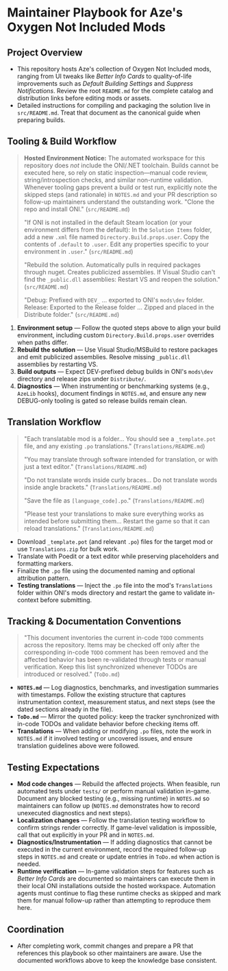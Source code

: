 # Maintainer Playbook for Aze's Oxygen Not Included Mods

## Project Overview
- This repository hosts Aze's collection of Oxygen Not Included mods, ranging from UI tweaks like *Better Info Cards* to quality-of-life improvements such as *Default Building Settings* and *Suppress Notifications*. Review the root `README.md` for the complete catalog and distribution links before editing mods or assets.
- Detailed instructions for compiling and packaging the solution live in `src/README.md`. Treat that document as the canonical guide when preparing builds.

## Tooling & Build Workflow
> **Hosted Environment Notice:** The automated workspace for this repository does *not* include the ONI/.NET toolchain. Builds cannot be executed here, so rely on static inspection—manual code review, string/introspection checks, and similar non-runtime validation. Whenever tooling gaps prevent a build or test run, explicitly note the skipped steps (and rationale) in `NOTES.md` and your PR description so follow-up maintainers understand the outstanding work.
> "Clone the repo and install ONI." (`src/README.md`)
>
> "If ONI is not installed in the default Steam location (or your environment differs from the default): In the `Solution Items` folder, add a new `.xml` file named `Directory.Build.props.user`. Copy the contents of `.default` to `.user`. Edit any properties specific to your environment in `.user`." (`src/README.md`)
>
> "Rebuild the solution. Automatically pulls in required packages through nuget. Creates publicized assemblies. If Visual Studio can't find the `_public.dll` assemblies: Restart VS and reopen the solution." (`src/README.md`)
>
> "Debug: Prefixed with `DEV_` ... exported to ONI's `mods\dev` folder. Release: Exported to the Release folder ... Zipped and placed in the Distribute folder." (`src/README.md`)

1. **Environment setup** — Follow the quoted steps above to align your build environment, including custom `Directory.Build.props.user` overrides when paths differ.
2. **Rebuild the solution** — Use Visual Studio/MSBuild to restore packages and emit publicized assemblies. Resolve missing `_public.dll` assemblies by restarting VS.
3. **Build outputs** — Expect DEV-prefixed debug builds in ONI's `mods\dev` directory and release zips under `Distribute/`.
4. **Diagnostics** — When instrumenting or benchmarking systems (e.g., `AzeLib` hooks), document findings in `NOTES.md`, and ensure any new DEBUG-only tooling is gated so release builds remain clean.

## Translation Workflow
> "Each translatable mod is a folder... You should see a `_template.pot` file, and any existing `.po` translations." (`Translations/README.md`)
>
> "You may translate through software intended for translation, or with just a text editor." (`Translations/README.md`)
>
> "Do not translate words inside curly braces... Do not translate words inside angle brackets." (`Translations/README.md`)
>
> "Save the file as `[language_code].po`." (`Translations/README.md`)
>
> "Please test your translations to make sure everything works as intended before submitting them... Restart the game so that it can reload translations." (`Translations/README.md`)

- Download `_template.pot` (and relevant `.po`) files for the target mod or use `Translations.zip` for bulk work.
- Translate with Poedit or a text editor while preserving placeholders and formatting markers.
- Finalize the `.po` file using the documented naming and optional attribution pattern.
- **Testing translations** — Inject the `.po` file into the mod's `Translations` folder within ONI's mods directory and restart the game to validate in-context before submitting.

## Tracking & Documentation Conventions
> "This document inventories the current in-code `TODO` comments across the repository. Items may be checked off only after the corresponding in-code `TODO` comment has been removed and the affected behavior has been re-validated through tests or manual verification. Keep this list synchronized whenever TODOs are introduced or resolved." (`ToDo.md`)

- **`NOTES.md`** — Log diagnostics, benchmarks, and investigation summaries with timestamps. Follow the existing structure that captures instrumentation context, measurement status, and next steps (see the dated sections already in the file).
- **`ToDo.md`** — Mirror the quoted policy: keep the tracker synchronized with in-code TODOs and validate behavior before checking items off.
- **Translations** — When adding or modifying `.po` files, note the work in `NOTES.md` if it involved testing or uncovered issues, and ensure translation guidelines above were followed.

## Testing Expectations
- **Mod code changes** — Rebuild the affected projects. When feasible, run automated tests under `tests/` or perform manual validation in-game. Document any blocked testing (e.g., missing runtime) in `NOTES.md` so maintainers can follow up (`NOTES.md` demonstrates how to record unexecuted diagnostics and next steps).
- **Localization changes** — Follow the translation testing workflow to confirm strings render correctly. If game-level validation is impossible, call that out explicitly in your PR and in `NOTES.md`.
- **Diagnostics/Instrumentation** — If adding diagnostics that cannot be executed in the current environment, record the required follow-up steps in `NOTES.md` and create or update entries in `ToDo.md` when action is needed.
- **Runtime verification** — In-game validation steps for features such as *Better Info Cards* are documented so maintainers can execute them in their local ONI installations outside the hosted workspace. Automation agents must continue to flag these runtime checks as skipped and mark them for manual follow-up rather than attempting to reproduce them here.

## Coordination
- After completing work, commit changes and prepare a PR that references this playbook so other maintainers are aware. Use the documented workflows above to keep the knowledge base consistent.
